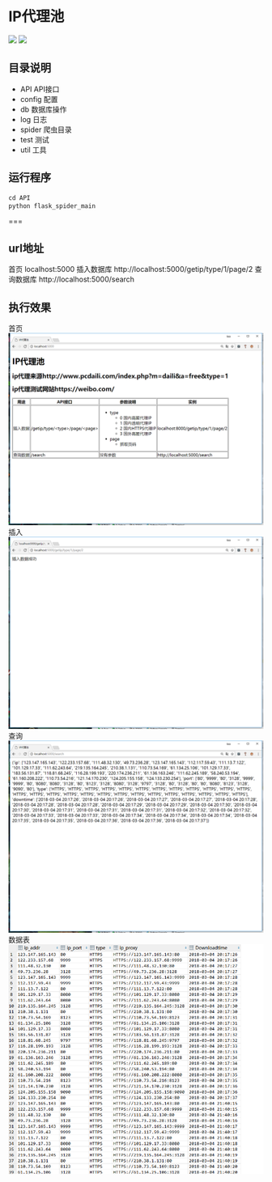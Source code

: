 IP代理池
===

[![](https://img.shields.io/badge/Powered%20by-@huifer-green.svg)](https://wt1187982580.github.io/about/)
[![](https://img.shields.io/badge/language-Python-green.svg)](https://github.com/wt1187982580/IP_proxy)
## 目录说明
- API     API接口
- config   配置
- db      数据库操作
- log     日志
- spider  爬虫目录
- test    测试
- util    工具

## 运行程序
```shell
cd API
python flask_spider_main
```
===
## url地址
首页    localhost:5000
插入数据库   http://localhost:5000/getip/type/1/page/2
查询数据库   http://localhost:5000/search

## 执行效果
首页
![首页](pic/index.png)
插入
![插入](pic/insert.png)
查询
![查询](pic/search.png)
数据表
![数据表](pic/数据库表.png)
